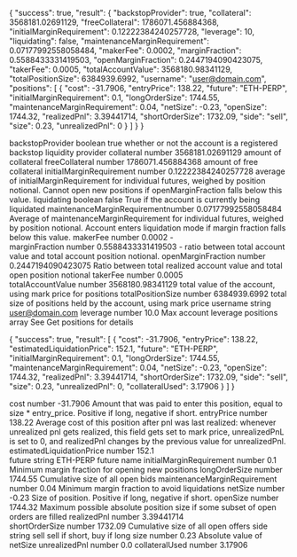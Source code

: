 {
  "success": true,
  "result": {
    "backstopProvider": true,
    "collateral": 3568181.02691129,
    "freeCollateral": 1786071.456884368,
    "initialMarginRequirement": 0.12222384240257728,
    "leverage": 10,
    "liquidating": false,
    "maintenanceMarginRequirement": 0.07177992558058484,
    "makerFee": 0.0002,
    "marginFraction": 0.5588433331419503,
    "openMarginFraction": 0.2447194090423075,
    "takerFee": 0.0005,
    "totalAccountValue": 3568180.98341129,
    "totalPositionSize": 6384939.6992,
    "username": "user@domain.com",
    "positions": [
      {
        "cost": -31.7906,
        "entryPrice": 138.22,
        "future": "ETH-PERP",
        "initialMarginRequirement": 0.1,
        "longOrderSize": 1744.55,
        "maintenanceMarginRequirement": 0.04,
        "netSize": -0.23,
        "openSize": 1744.32,
        "realizedPnl": 3.39441714,
        "shortOrderSize": 1732.09,
        "side": "sell",
        "size": 0.23,
        "unrealizedPnl": 0
      }
    ]
  }
}

backstopProvider	boolean	true	                        whether or not the account is a registered backstop liquidity provider
collateral	number	3568181.02691129	                    amount of collateral
freeCollateral	number	1786071.456884368	                amount of free collateral
initialMarginRequirement	number	0.12222384240257728	    average of initialMarginRequirement for individual futures, weighed by position notional. Cannot open new positions if openMarginFraction falls below this value.
liquidating	boolean	false	                                True if the account is currently being liquidated
maintenanceMarginRequirementnumber	0.07177992558058484	    Average of maintenanceMarginRequirement for individual futures, weighed by position notional. Account enters liquidation mode if margin fraction falls below this value.
makerFee	number	0.0002 -	
marginFraction	number	0.5588433331419503 -	            ratio between total account value and total account position notional.
openMarginFraction	number	0.2447194090423075	            Ratio between total realized account value and total open position notional
takerFee	number	0.0005	
totalAccountValue	number	3568180.98341129	            total value of the account, using mark price for positions
totalPositionSize	number	6384939.6992	                total size of positions held by the account, using mark price
username	string	                                        user@domain.com	
leverage	number	10.0	                                Max account leverage
positions	array		                                    See Get positions for details

{
  "success": true,
  "result": [
    {
      "cost": -31.7906,
      "entryPrice": 138.22,
      "estimatedLiquidationPrice": 152.1,
      "future": "ETH-PERP",
      "initialMarginRequirement": 0.1,
      "longOrderSize": 1744.55,
      "maintenanceMarginRequirement": 0.04,
      "netSize": -0.23,
      "openSize": 1744.32,
      "realizedPnl": 3.39441714,
      "shortOrderSize": 1732.09,
      "side": "sell",
      "size": 0.23,
      "unrealizedPnl": 0,
      "collateralUsed": 3.17906
    }
  ]
}

cost	number	-31.7906	                                Amount that was paid to enter this position, equal to size * entry_price. Positive if long, negative if short.
entryPrice	number	138.22	                                Average cost of this position after pnl was last realized: whenever unrealized pnl gets realized, this field 
                                                                     gets set to mark price, unrealizedPnL is set to 0, and realizedPnl changes by the previous value for 
                                                                     unrealizedPnl.
estimatedLiquidationPrice	number	152.1	
future	string	ETH-PERP	                                future name
initialMarginRequirement number	0.1	                        Minimum margin fraction for opening new positions
longOrderSize	number	1744.55	                            Cumulative size of all open bids
maintenanceMarginRequirement	number	0.04	            Minimum margin fraction to avoid liquidations
netSize	number	-0.23	                                    Size of position. Positive if long, negative if short.
openSize	number	1744.32	                                Maximum possible absolute position size if some subset of open orders are filled
realizedPnl	number	3.39441714	
shortOrderSize	number	1732.09	                            Cumulative size of all open offers
side	string	sell	                                    sell if short, buy if long
size	number	0.23	                                    Absolute value of netSize
unrealizedPnl	number	0.0	
collateralUsed	number	3.17906	